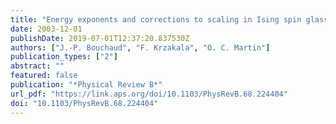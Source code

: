 ```yaml
---
title: "Energy exponents and corrections to scaling in Ising spin glasses"
date: 2003-12-01
publishDate: 2019-07-01T12:37:20.837530Z
authors: ["J.-P. Bouchaud", "F. Krzakala", "O. C. Martin"]
publication_types: ["2"]
abstract: ""
featured: false
publication: "*Physical Review B*"
url_pdf: "https://link.aps.org/doi/10.1103/PhysRevB.68.224404"
doi: "10.1103/PhysRevB.68.224404"
---
```


